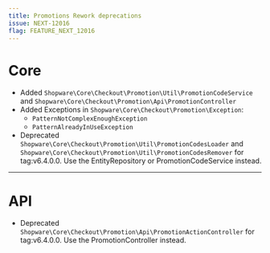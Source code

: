 ```yaml
---
title: Promotions Rework deprecations
issue: NEXT-12016
flag: FEATURE_NEXT_12016
---
```

# Core
* Added `Shopware\Core\Checkout\Promotion\Util\PromotionCodeService` and `Shopware\Core\Checkout\Promotion\Api\PromotionController`
* Added Exceptions in `Shopware\Core\Checkout\Promotion\Exception`:
  * `PatternNotComplexEnoughException`
  * `PatternAlreadyInUseException`
* Deprecated `Shopware\Core\Checkout\Promotion\Util\PromotionCodesLoader` and `Shopware\Core\Checkout\Promotion\Util\PromotionCodesRemover` for tag:v6.4.0.0. Use the EntityRepository or PromotionCodeService instead.
___
# API
* Deprecated `Shopware\Core\Checkout\Promotion\Api\PromotionActionController` for tag:v6.4.0.0. Use the PromotionController instead.

